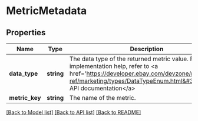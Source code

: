 # MetricMetadata

## Properties
Name | Type | Description | Notes
------------ | ------------- | ------------- | -------------
**data_type** | **string** | The data type of the returned metric value. For implementation help, refer to &lt;a href&#x3D;&#39;https://developer.ebay.com/devzone/rest/api-ref/marketing/types/DataTypeEnum.html&#39;&gt;eBay API documentation&lt;/a&gt; | [optional] 
**metric_key** | **string** | The name of the metric. | [optional] 

[[Back to Model list]](../README.md#documentation-for-models) [[Back to API list]](../README.md#documentation-for-api-endpoints) [[Back to README]](../README.md)


